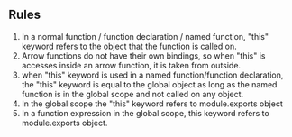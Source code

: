 ## Rules 

1) In a normal function / function declaration / named function,
"this" keyword refers to the object that the function is called on.
1) Arrow functions do not have their own bindings, so when
"this" is accesses inside an arrow function, it is taken from
outside.
1) when "this" keyword is used in a named function/function
declaration, the "this" keyword is equal to the global object as
long as the named function is in the global scope and not called
on any object.
1) In the global scope the "this" keyword refers to
module.exports object
1) In a function expression in the global scope, this keyword
refers to module.exports object.